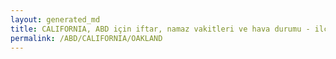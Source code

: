 ```yaml
---
layout: generated_md
title: CALIFORNIA, ABD için iftar, namaz vakitleri ve hava durumu - ilçe/eyalet seç
permalink: /ABD/CALIFORNIA/OAKLAND
---
```


<script type="text/javascript">
  var country = ABD;
  var city = CALIFORNIA;
  var state = OAKLAND;
  var lat = 72;
  var lon = 21;
</script>
